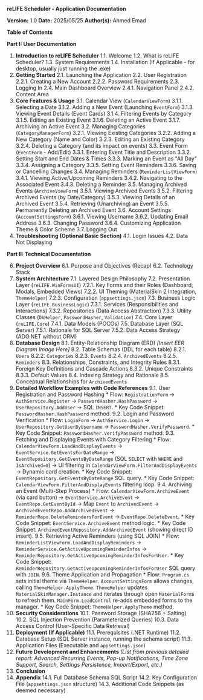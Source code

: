 

**reLIFE Scheduler - Application Documentation**

**Version:** 1.0
**Date:** 2025/05/25
**Author(s):** Ahmed Emad

**Table of Contents**

**Part I: User Documentation**

1.  **Introduction to reLIFE Scheduler**
    1.1. Welcome
    1.2. What is reLIFE Scheduler?
    1.3. System Requirements
    1.4. Installation (If Applicable - for desktop, usually just running the .exe)
2.  **Getting Started**
    2.1. Launching the Application
    2.2. User Registration
        2.2.1. Creating a New Account
        2.2.2. Password Requirements
    2.3. Logging In
    2.4. Main Dashboard Overview
        2.4.1. Navigation Panel
        2.4.2. Content Area
3.  **Core Features & Usage**
    3.1. Calendar View (`CalendarViewForm`)
        3.1.1. Selecting a Date
        3.1.2. Adding a New Event (Launching `EventForm`)
        3.1.3. Viewing Event Details (Event Cards)
        3.1.4. Filtering Events by Category
        3.1.5. Editing an Existing Event
        3.1.6. Deleting an Active Event
        3.1.7. Archiving an Active Event
    3.2. Managing Categories (`CategoryManagerForm`)
        3.2.1. Viewing Existing Categories
        3.2.2. Adding a New Category (Name and Color)
        3.2.3. Editing an Existing Category
        3.2.4. Deleting a Category (and its impact on events)
    3.3. Event Form (`EventForm` - Add/Edit)
        3.3.1. Entering Event Title and Description
        3.3.2. Setting Start and End Dates & Times
        3.3.3. Marking an Event as "All Day"
        3.3.4. Assigning a Category
        3.3.5. Setting Event Reminders
        3.3.6. Saving or Cancelling Changes
    3.4. Managing Reminders (`ReminderListViewForm`)
        3.4.1. Viewing Active/Upcoming Reminders
        3.4.2. Navigating to the Associated Event
        3.4.3. Deleting a Reminder
    3.5. Managing Archived Events (`ArchiveViewForm`)
        3.5.1. Viewing Archived Events
        3.5.2. Filtering Archived Events (by Date/Category)
        3.5.3. Viewing Details of an Archived Event
        3.5.4. Retrieving (Unarchiving) an Event
        3.5.5. Permanently Deleting an Archived Event
    3.6. Account Settings (`AccountSettingsForm`)
        3.6.1. Viewing Username
        3.6.2. Updating Email Address
        3.6.3. Changing Password
        3.6.4. Customizing Application Theme & Color Scheme
    3.7. Logging Out
4.  **Troubleshooting (Optional Basic Section)**
    4.1. Login Issues
    4.2. Data Not Displaying

**Part II: Technical Documentation**

6.  **Project Overview**
    6.1. Purpose and Objectives (Recap)
    6.2. Technology Stack
7.  **System Architecture**
    7.1. Layered Design Philosophy
    7.2. Presentation Layer (`reLIFE.WinFormsUI`)
        7.2.1. Key Forms and their Roles (Dashboard, Modals, Embedded Views)
        7.2.2. UI Theming (MaterialSkin 2 Integration, `ThemeHelper`)
        7.2.3. Configuration (`appsettings.json`)
    7.3. Business Logic Layer (`reLIFE.BusinessLogic`)
        7.3.1. Services (Responsibilities and Interactions)
        7.3.2. Repositories (Data Access Abstraction)
        7.3.3. Utility Classes (`DbHelper`, `PasswordHasher`, `Validation`)
    7.4. Core Layer (`reLIFE.Core`)
        7.4.1. Data Models (POCOs)
    7.5. Database Layer (SQL Server)
        7.5.1. Rationale for SQL Server
        7.5.2. Data Access Strategy (ADO.NET without ORM)
8.  **Database Design**
    8.1. Entity-Relationship Diagram (ERD)
        *[Insert EER Diagram Image Here]*
    8.2. Table Schemas (DDL for each table)
        8.2.1. `Users`
        8.2.2. `Categories`
        8.2.3. `Events`
        8.2.4. `ArchivedEvents`
        8.2.5. `Reminders`
    8.3. Relationships, Constraints, and Integrity Rules
        8.3.1. Foreign Key Definitions and Cascade Actions
        8.3.2. Unique Constraints
        8.3.3. Default Values
    8.4. Indexing Strategy and Rationale
    8.5. Conceptual Relationships for `ArchivedEvents`
9.  **Detailed Workflow Examples with Code References**
    9.1. User Registration and Password Hashing
        *   Flow: `RegistrationForm` -> `AuthService.Register` -> `PasswordHasher.HashPassword` -> `UserRepository.AddUser` -> SQL `INSERT`.
        *   Key Code Snippet: `PasswordHasher.HashPassword` method.
    9.2. Login and Password Verification
        *   Flow: `LoginForm` -> `AuthService.Login` -> `UserRepository.GetUserByUsername` -> `PasswordHasher.VerifyPassword`.
        *   Key Code Snippet: `PasswordHasher.VerifyPassword` method.
    9.3. Fetching and Displaying Events with Category Filtering
        *   Flow: `CalendarViewForm.LoadAndDisplayEvents` -> `EventService.GetEventsForDateRange` -> `EventRepository.GetEventsByDateRange` (SQL `SELECT` with `WHERE` and `IsArchived=0`) -> UI filtering in `CalendarViewForm.FilterAndDisplayEvents` -> Dynamic card creation.
        *   Key Code Snippet: `EventRepository.GetEventsByDateRange` SQL query.
        *   Key Code Snippet: `CalendarViewForm.FilterAndDisplayEvents` filtering loop.
    9.4. Archiving an Event (Multi-Step Process)
        *   Flow: `CalendarViewForm.ArchiveEvent` (via card button) -> `EventService.ArchiveEvent` -> `EventRepo.GetEventById` -> Map `Event` to `ArchivedEvent` -> `ArchivedEventRepo.AddArchivedEvent` -> `ReminderRepo.DeleteRemindersForEvent` -> `EventRepo.DeleteEvent`.
        *   Key Code Snippet: `EventService.ArchiveEvent` method logic.
        *   Key Code Snippet: `ArchivedEventRepository.AddArchivedEvent` (showing direct ID insert).
    9.5. Retrieving Active Reminders (using SQL JOIN)
        *   Flow: `ReminderListViewForm.LoadAndDisplayReminders` -> `ReminderService.GetActiveUpcomingReminderInfos` -> `ReminderRepository.GetActiveUpcomingReminderInfosForUser`.
        *   Key Code Snippet: `ReminderRepository.GetActiveUpcomingReminderInfosForUser` SQL query with `JOIN`.
    9.6. Theme Application and Propagation
        *   Flow: `Program.cs` sets initial theme via `ThemeHelper`. `AccountSettingsForm` allows changes, calling `ThemeHelper.ApplyTheme`. `ThemeHelper` updates `MaterialSkinManager.Instance` and iterates through open `MaterialForm`s to refresh them. `MainForm.LoadControl` re-adds embedded forms to the manager.
        *   Key Code Snippet: `ThemeHelper.ApplyTheme` method.
10. **Security Considerations**
    10.1. Password Storage (SHA256 + Salting)
    10.2. SQL Injection Prevention (Parameterized Queries)
    10.3. Data Access Control (User-Specific Data Retrieval)
11. **Deployment (If Applicable)**
    11.1. Prerequisites (.NET Runtime)
    11.2. Database Setup (SQL Server instance, running the schema script)
    11.3. Application Files (Executable and `appsettings.json`)
12. **Future Development and Enhancements**
    *(List from previous detailed report: Advanced Recurring Events, Pop-up Notifications, Time Zone Support, Search, Settings Persistence, Import/Export, etc.)*
13. **Conclusion**
14. **Appendix**
    14.1. Full Database Schema SQL Script
    14.2. Key Configuration File (`appsettings.json` structure)
    14.3. Additional Code Snippets (as deemed necessary)
